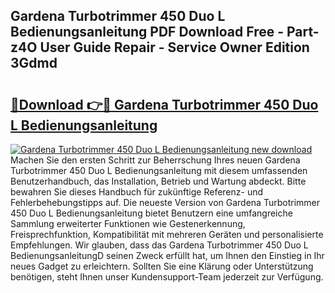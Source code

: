 ## Gardena Turbotrimmer 450 Duo L Bedienungsanleitung PDF Download Free - Part-z4O User Guide Repair - Service Owner Edition 3Gdmd

# <h2><a href="http://df23k08.blite.top/?on=Gardena+Turbotrimmer+450+Duo+L+Bedienungsanleitung">🔗Download 👉🔴 Gardena Turbotrimmer 450 Duo L Bedienungsanleitung</a></h2>

[![Gardena Turbotrimmer 450 Duo L Bedienungsanleitung new download](https://i.imgur.com/lujVjoI.png)](http://df23k08.blite.top/?on=Gardena+Turbotrimmer+450+Duo+L+Bedienungsanleitung)
Machen Sie den ersten Schritt zur Beherrschung Ihres neuen Gardena Turbotrimmer 450 Duo L Bedienungsanleitung mit diesem umfassenden Benutzerhandbuch, das Installation, Betrieb und Wartung abdeckt. Bitte bewahren Sie dieses Handbuch für zukünftige Referenz- und Fehlerbehebungstipps auf. Die neueste Version von Gardena Turbotrimmer 450 Duo L Bedienungsanleitung bietet Benutzern eine umfangreiche Sammlung erweiterter Funktionen wie Gestenerkennung, Freisprechfunktion, Kompatibilität mit mehreren Geräten und personalisierte Empfehlungen. Wir glauben, dass das Gardena Turbotrimmer 450 Duo L BedienungsanleitungD seinen Zweck erfüllt hat, um Ihnen den Einstieg in Ihr neues Gadget zu erleichtern. Sollten Sie eine Klärung oder Unterstützung benötigen, steht Ihnen unser Kundensupport-Team jederzeit zur Verfügung.
